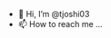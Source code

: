 - 👋 Hi, I’m @tjoshi03
- 📫 How to reach me ...  

<!---
tjoshi03/tjoshi03 is a ✨ special ✨ repository because its `README.md` (this file) appears on your GitHub profile.
You can click the Preview link to take a look at your changes.
--->
